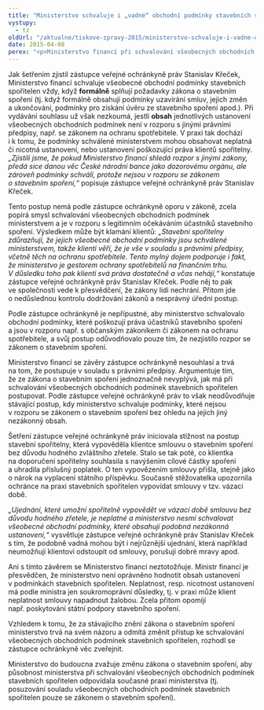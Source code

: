 ```yaml
---
title: "Ministerstvo schvaluje i „vadné“ obchodní podmínky stavebních spořitelen"
vystupy:
  - tz
oldUrl: "/aktualne/tiskove-zpravy-2015/ministerstvo-schvaluje-i-vadne-obchodni-podminky-stavebnich-sporitelen"
date: 2015-04-08
perex: "<p>Ministerstvo financí při schvalování všeobecných obchodních podmínek stavebních spořitelen nedostatečně kontroluje, zda jsou v souladu s právním řádem jako celkem, nejen se zákonem o stavebním spoření. Ačkoli je ministerstvo gestorem ochrany spotřebitele na finančním trhu, umožňuje svým jednáním, aby byla práva klientů poškozována.</p>"
---
```


<!-- imported from the old website -->

<p>Jak šetřením zjistil zástupce veřejné ochránkyně práv Stanislav Křeček, Ministerstvo financí schvaluje všeobecné obchodní podmínky stavebních spořitelen vždy, když <strong>formálně</strong> splňují požadavky zákona o stavebním spoření (tj. když formálně obsahují podmínky uzavírání smluv, jejich změn a ukončování, podmínky pro získání úvěru ze stavebního spoření apod.). Při vydávání souhlasu už však nezkoumá, jestli <strong>obsah</strong> jednotlivých ustanovení všeobecných obchodních podmínek není v rozporu s jinými právními předpisy, např. se zákonem na ochranu spotřebitele. V praxi tak dochází i k tomu, že podmínky schválené ministerstvem mohou obsahovat neplatná či nicotná ustanovení, nebo ustanovení poškozující práva klientů spořitelny. <em>„Zjistili jsme, že pokud Ministerstvo financí shledá rozpor s jinými zákony, předá sice danou věc České národní bance jako dozorovému orgánu, ale zároveň podmínky schválí, protože nejsou v rozporu se zákonem o stavebním spoření,“</em> popisuje zástupce veřejné ochránkyně práv Stanislav Křeček. </p><p>Tento postup nemá podle zástupce ochránkyně oporu v zákoně, zcela popírá smysl schvalování všeobecných obchodních podmínek ministerstvem a je v rozporu s legitimním očekáváním účastníků stavebního spoření. Výsledkem může být klamání klientů: <em>„Stavební spořitelny zdůrazňují, že jejich všeobecné obchodní podmínky jsou schválené ministerstvem, takže klienti věří, že je vše v souladu s právními předpisy, včetně těch na ochranu spotřebitele. Tento mylný dojem podporuje i fakt, že ministerstvo je gestorem ochrany spotřebitelů na finančním trhu. V důsledku toho pak klienti svá práva dostatečně a včas nehájí,“</em> konstatuje zástupce veřejné ochránkyně práv Stanislav Křeček. Podle něj to pak ve společnosti vede k přesvědčení, že zákony lidi nechrání. Přitom jde o nedůslednou kontrolu dodržování zákonů a nesprávný úřední postup.</p><p>Podle zástupce ochránkyně je nepřípustné, aby ministerstvo schvalovalo obchodní podmínky, které poškozují práva účastníků stavebního spoření a jsou v rozporu např. s občanským zákoníkem či zákonem na ochranu spotřebitele, a svůj postup odůvodňovalo pouze tím, že nezjistilo rozpor se zákonem o stavebním spoření.</p><p>Ministerstvo financí se závěry zástupce ochránkyně nesouhlasí a trvá na tom, že postupuje v souladu s právními předpisy. Argumentuje tím, že ze zákona o stavebním spoření jednoznačně nevyplývá, jak má při schvalování všeobecných obchodních podmínek stavebních spořitelen postupovat. Podle zástupce veřejné ochránkyně práv to však neodůvodňuje stávající postup, kdy ministerstvo schvaluje podmínky, které nejsou v rozporu se zákonem o stavebním spoření bez ohledu na jejich jiný nezákonný obsah.</p><p>Šetření zástupce veřejné ochránkyně práv iniciovala stížnost na postup stavební spořitelny, která vypověděla klientce smlouvu o stavebním spoření bez důvodu hodného zvláštního zřetele. Stalo se tak poté, co klientka na doporučení spořitelny souhlasila s navýšením cílové částky spoření a uhradila příslušný poplatek. O ten vypovězením smlouvy přišla, stejně jako o nárok na vyplacení státního příspěvku. Současně stěžovatelka upozornila ochránce na praxi stavebních spořitelen vypovídat smlouvy v tzv. vázací době.</p><p><em>„Ujednání, které umožní spořitelně vypovědět ve vázací době smlouvu bez důvodu hodného zřetele, je neplatné a ministerstvo nesmí schvalovat všeobecné obchodní podmínky, které obsahují podobná nezákonná ustanovení,“</em> vysvětluje zástupce veřejné ochránkyně práv Stanislav Křeček s tím, že podobně vadná mohou být i nejrůznější ujednání, která například neumožňují klientovi odstoupit od smlouvy, porušují dobré mravy apod.</p><p>Ani s tímto závěrem se Ministerstvo financí neztotožňuje. Ministr financí je přesvědčen, že ministerstvo není oprávněno hodnotit obsah ustanovení v podmínkách stavebních spořitelen. Neplatnost, resp. nicotnost ustanovení má podle ministra jen soukromoprávní důsledky, tj. v praxi může klient neplatnost smlouvy napadnout žalobou. Zcela přitom opomíjí např. poskytování státní podpory stavebního spoření. </p><p>Vzhledem k tomu, že za stávajícího znění zákona o stavebním spoření ministerstvo trvá na svém názoru a odmítá změnit přístup ke schvalování všeobecných obchodních podmínek stavebních spořitelen, rozhodl se zástupce ochránkyně věc zveřejnit. </p><p>Ministerstvo do budoucna zvažuje změnu zákona o stavebním spoření, aby působnost ministerstva při schvalování všeobecných obchodních podmínek stavebních spořitelen odpovídala současné praxi ministerstva (tj. posuzování souladu všeobecných obchodních podmínek stavebních spořitelen pouze se zákonem o stavebním spoření).</p>
